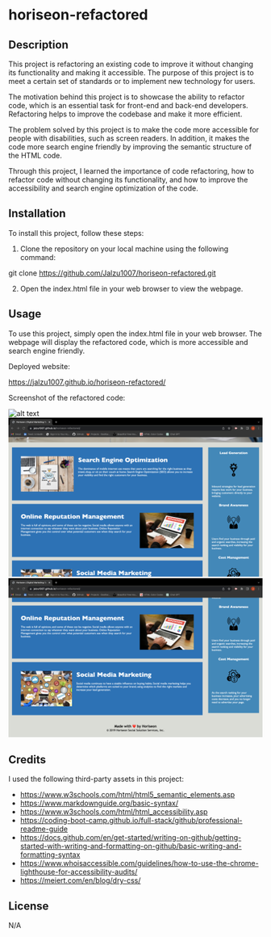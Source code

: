 # horiseon-refactored

## Description

This project is refactoring an existing code to improve it without changing its functionality and making it accessible. The purpose of this project is to meet a certain set of standards or to implement new technology for users. 

The motivation behind this project is to showcase the ability to refactor code, which is an essential task for front-end and back-end developers. Refactoring helps to improve the codebase and make it more efficient.

The problem solved by this project is to make the code more accessible for people with disabilities, such as screen readers. In addition, it makes the code more search engine friendly by improving the semantic structure of the HTML code.

Through this project, I learned the importance of code refactoring, how to refactor code without changing its functionality, and how to improve the accessibility and search engine optimization of the code.

## Installation

To install this project, follow these steps:

1. Clone the repository on your local machine using the following command:

git clone https://github.com/Jalzu1007/horiseon-refactored.git

2. Open the index.html file in your web browser to view the webpage.

## Usage

To use this project, simply open the index.html file in your web browser. The webpage will display the refactored code, which is more accessible and search engine friendly.

Deployed website:

https://jalzu1007.github.io/horiseon-refactored/

Screenshot of the refactored code:

![alt text](assets/images/screenshot-horiseon1.png) ![alt text](assets/images/screenshot-horiseon2.png) ![alt text](assets/images/screenshot-horiseon3.png)


## Credits

I used the following third-party assets in this project:

- https://www.w3schools.com/html/html5_semantic_elements.asp
- https://www.markdownguide.org/basic-syntax/
- https://www.w3schools.com/html/html_accessibility.asp
- https://coding-boot-camp.github.io/full-stack/github/professional-readme-guide
- https://docs.github.com/en/get-started/writing-on-github/getting-started-with-writing-and-formatting-on-github/basic-writing-and-formatting-syntax
- https://www.whoisaccessible.com/guidelines/how-to-use-the-chrome-lighthouse-for-accessibility-audits/
- https://meiert.com/en/blog/dry-css/

## License

N/A

